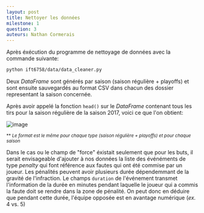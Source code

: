 ```yaml
---
layout: post
title: Nettoyer les données
milestone: 1
question: 3
auteurs: Nathan Cormerais
---
```


Après éxécution du programme de nettoyage de données avec la commande suivante:

```bash
python ift6758/data/data_cleaner.py
```

Deux *DataFrame* sont générés par saison (saison régulière + playoffs) et sont ensuite sauvegardés au format CSV dans chacun des dossier representant la saison concernée.

Après avoir appelé la fonction `head()` sur le *DataFrame* contenant tous les tirs pour la saison régulière de la saison 2017, voici ce que l'on obtient:

![image](/public/question_3_screenshot.png)

<small>** *Le format est le même pour chaque type (saison régulière + playoffs) et pour chaque saison*</small>

Dans le cas ou le champ de "force" éxistait seulement que pour les buts, il serait envisageable d'ajouter à nos données la liste des événéments de type *penalty* qui font référence aux fautes qui ont été commise par un joueur. Les pénalités peuvent avoir plusieurs durée dépendemmant de la gravité de l'infraction. Le champs `duration` de l'événement transmet l'information de la durée en minutes pendant laquelle le joueur qui a commis la faute doit se rendre dans la zone de pénalité. On peut donc en déduire que pendant cette durée, l'équipe opposée est en avantage numérique (*ex.* 4 vs. 5)

<!-- 3 caracteristiques -->


